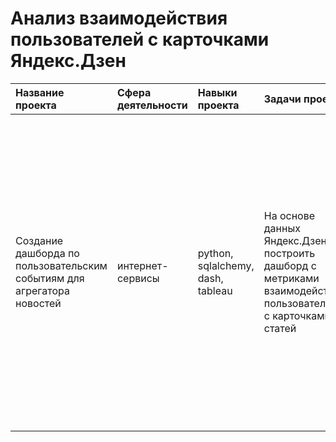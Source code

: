 # Анализ взаимодействия пользователей с карточками Яндекс.Дзен
| Название проекта | Сфера деятельности | Навыки проекта | Задачи проекта | Описание проекта | Ссылка | Статус проекта |
| :--------------- | :------- | :------- | :--------------- | :------------------- | :----- | :---- |
| Создание дашборда по пользовательским событиям для агрегатора новостей | интернет-сервисы | python, sqlalchemy, dash, tableau | На основе данных Яндекс.Дзен построить дашборд с метриками взаимодействия пользователей с карточками статей | Я написала скрипт пайплайна, который собирает данные за определенный период времени, и настроила его автономную работу. Для визуализации собранных данных написала скрипт дашборда с фильтрами. Также подготовила презентацию с полученными графиками.| [tableau_project][1] | Завершен |

[1]:https://github.com/baconanna/Portfolio/tree/main/tableau_project
